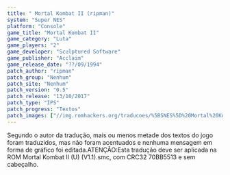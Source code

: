 ```yaml
---
title: " Mortal Kombat II (ripman)"
system: "Super NES"
platform: "Console"
game_title: "Mortal Kombat II"
game_category: "Luta"
game_players: "2"
game_developer: "Sculptured Software"
game_publisher: "Acclaim"
game_release_date: "??/09/1994"
patch_author: "ripman"
patch_group: "Nenhum"
patch_site: "Nenhum"
patch_version: "0.5"
patch_release: "13/10/2017"
patch_type: "IPS"
patch_progress: "Textos"
patch_images: ["//img.romhackers.org/traducoes/%5BSNES%5D%20Mortal%20Kombat%20II%20-%20ripman%20-%201.png","//img.romhackers.org/traducoes/%5BSNES%5D%20Mortal%20Kombat%20II%20-%20ripman%20-%202.png","//img.romhackers.org/traducoes/%5BSNES%5D%20Mortal%20Kombat%20II%20-%20ripman%20-%203.png"]
---
```

Segundo o autor da tradução, mais ou menos metade dos textos do jogo foram traduzidos, mas não foram acentuados e nenhuma mensagem em forma de gráfico foi editada.ATENÇÃO:Esta tradução deve ser aplicada na ROM Mortal Kombat II (U) (V1.1).smc, com CRC32 70BB5513 e sem cabeçalho.